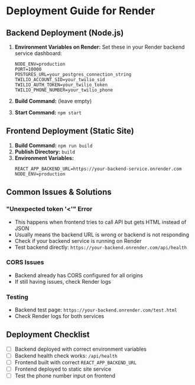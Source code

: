 # Deployment Guide for Render

## Backend Deployment (Node.js)

1. **Environment Variables on Render:**
   Set these in your Render backend service dashboard:
   ```
   NODE_ENV=production
   PORT=10000
   POSTGRES_URL=your_postgres_connection_string
   TWILIO_ACCOUNT_SID=your_twilio_sid
   TWILIO_AUTH_TOKEN=your_twilio_token
   TWILIO_PHONE_NUMBER=your_twilio_phone
   ```

2. **Build Command:** (leave empty)
3. **Start Command:** `npm start`

## Frontend Deployment (Static Site)

1. **Build Command:** `npm run build`
2. **Publish Directory:** `build`
3. **Environment Variables:**
   ```
   REACT_APP_BACKEND_URL=https://your-backend-service.onrender.com
   NODE_ENV=production
   ```

## Common Issues & Solutions

### "Unexpected token '<'" Error
- This happens when frontend tries to call API but gets HTML instead of JSON
- Usually means the backend URL is wrong or backend is not responding
- Check if your backend service is running on Render
- Test backend directly: `https://your-backend.onrender.com/api/health`

### CORS Issues
- Backend already has CORS configured for all origins
- If still having issues, check Render logs

### Testing
- Backend test page: `https://your-backend.onrender.com/test.html`
- Check Render logs for both services

## Deployment Checklist

- [ ] Backend deployed with correct environment variables
- [ ] Backend health check works: `/api/health`
- [ ] Frontend built with correct `REACT_APP_BACKEND_URL`
- [ ] Frontend deployed to static site service
- [ ] Test the phone number input on frontend